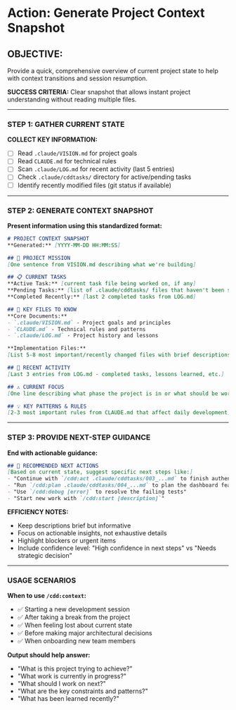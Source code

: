 # Action: Generate Project Context Snapshot

## OBJECTIVE:
Provide a quick, comprehensive overview of current project state to help with context transitions and session resumption.

**SUCCESS CRITERIA:** Clear snapshot that allows instant project understanding without reading multiple files.

---

### STEP 1: GATHER CURRENT STATE

**COLLECT KEY INFORMATION:**
- [ ] Read `.claude/VISION.md` for project goals
- [ ] Read `CLAUDE.md` for technical rules
- [ ] Scan `.claude/LOG.md` for recent activity (last 5 entries)
- [ ] Check `.claude/cddtasks/` directory for active/pending tasks
- [ ] Identify recently modified files (git status if available)

---

### STEP 2: GENERATE CONTEXT SNAPSHOT

**Present information using this standardized format:**

```markdown
# PROJECT CONTEXT SNAPSHOT
**Generated:** [YYYY-MM-DD HH:MM:SS]

## 🎯 PROJECT MISSION
[One sentence from VISION.md describing what we're building]

## 📋 CURRENT TASKS
**Active Task:** [current task file being worked on, if any]
**Pending Tasks:** [list of .claude/cddtasks/ files that haven't been started]
**Completed Recently:** [last 2 completed tasks from LOG.md]

## 📂 KEY FILES TO KNOW
**Core Documents:**
- `.claude/VISION.md` - Project goals and principles
- `CLAUDE.md` - Technical rules and patterns
- `.claude/LOG.md` - Project history and lessons

**Implementation Files:**
[List 5-8 most important/recently changed files with brief descriptions]

## 🔄 RECENT ACTIVITY
[Last 3 entries from LOG.md - completed tasks, lessons learned, etc.]

## ⚠️ CURRENT FOCUS
[One line describing what phase the project is in or what should be worked on next]

## 💡 KEY PATTERNS & RULES
[2-3 most important rules from CLAUDE.md that affect daily development]
```

---

### STEP 3: PROVIDE NEXT-STEP GUIDANCE

**End with actionable guidance:**

```markdown
## 🚀 RECOMMENDED NEXT ACTIONS
[Based on current state, suggest specific next steps like:]
- "Continue with `/cdd:act .claude/cddtasks/003_...md` to finish authentication"
- "Run `/cdd:plan .claude/cddtasks/004_...md` to plan the dashboard feature"  
- "Use `/cdd:debug [error]` to resolve the failing tests"
- "Start new work with `/cdd:start [description]`"
```

**EFFICIENCY NOTES:**
- Keep descriptions brief but informative
- Focus on actionable insights, not exhaustive details
- Highlight blockers or urgent items
- Include confidence level: "High confidence in next steps" vs "Needs strategic decision"

---

### USAGE SCENARIOS

**When to use `/cdd:context`:**
- ✅ Starting a new development session
- ✅ After taking a break from the project
- ✅ When feeling lost about current state
- ✅ Before making major architectural decisions
- ✅ When onboarding new team members

**Output should help answer:**
- "What is this project trying to achieve?"
- "What work is currently in progress?"
- "What should I work on next?"
- "What are the key constraints and patterns?"
- "What has been learned recently?"